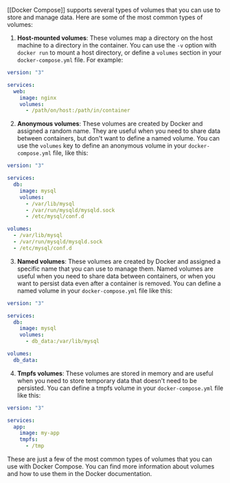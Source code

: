 [[Docker Compose]] supports several types of volumes that you can use to store and manage data. Here are some of the most common types of volumes:

1.  **Host-mounted volumes**: These volumes map a directory on the host machine to a directory in the container. You can use the `-v` option with `docker run` to mount a host directory, or define a `volumes` section in your `docker-compose.yml` file. For example:

```yaml
version: "3"

services:
  web:
    image: nginx
    volumes:
      - /path/on/host:/path/in/container
```

2.  **Anonymous volumes**: These volumes are created by Docker and assigned a random name. They are useful when you need to share data between containers, but don't want to define a named volume. You can use the `volumes` key to define an anonymous volume in your `docker-compose.yml` file, like this:

```yaml
version: "3"

services:
  db:
    image: mysql
    volumes:
      - /var/lib/mysql
      - /var/run/mysqld/mysqld.sock
      - /etc/mysql/conf.d

volumes:
  - /var/lib/mysql
  - /var/run/mysqld/mysqld.sock
  - /etc/mysql/conf.d
```

3.  **Named volumes**: These volumes are created by Docker and assigned a specific name that you can use to manage them. Named volumes are useful when you need to share data between containers, or when you want to persist data even after a container is removed. You can define a named volume in your `docker-compose.yml` file like this:

```yaml
version: "3"

services:
  db:
    image: mysql
    volumes:
      - db_data:/var/lib/mysql

volumes:
  db_data:
```

4.  **Tmpfs volumes**: These volumes are stored in memory and are useful when you need to store temporary data that doesn't need to be persisted. You can define a tmpfs volume in your `docker-compose.yml` file like this:

```yaml
version: "3"

services:
  app:
    image: my-app
    tmpfs:
      - /tmp
```

These are just a few of the most common types of volumes that you can use with Docker Compose. You can find more information about volumes and how to use them in the Docker documentation.